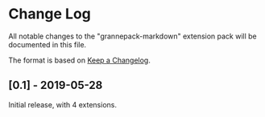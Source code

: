 # Change Log

All notable changes to the "grannepack-markdown" extension pack will be documented in this file.

The format is based on [Keep a Changelog](https://keepachangelog.com/en/1.0.0/). 

## [0.1] - 2019-05-28

Initial release, with 4 extensions.
